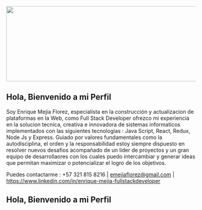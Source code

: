<img src="https://previews.123rf.com/images/hanohiki/hanohiki1702/hanohiki170200042/72392820-binary-code-background-digital-ones-and-zeros.jpg" width="1000" height="200"/>

## Hola, Bienvenido a mi Perfil

Soy Enrique Mejia Florez, especialista en la construcción y actualizacion de plataformas en la Web, como Full Stack Developer  ofrezco  mi experiencia en la   solucion tecnica, creativa e innovadora de sistemas informaticos implementados con las siguientes tecnologias : Java Script, React, Redux, Node Js y Express.  Guiado  por  valores  fundamentales como la autodisciplina, el orden y la responsabilidad estoy siempre dispuesto en resolver nuevos desafios acompañado de un lider de proyectos y un gran equipo de desarrollaores con los cuales puedo intercambiar y generar ideas que permitan maximizar o potencializar el logro de los objetivos.

Puedes contactarme : +57 321 815 8216 | emejiaflorez@gmail.com | https://www.linkedin.com/in/enrique-mejia-fullstackdeveloper 

## Hola, Bienvenido a mi Perfil
